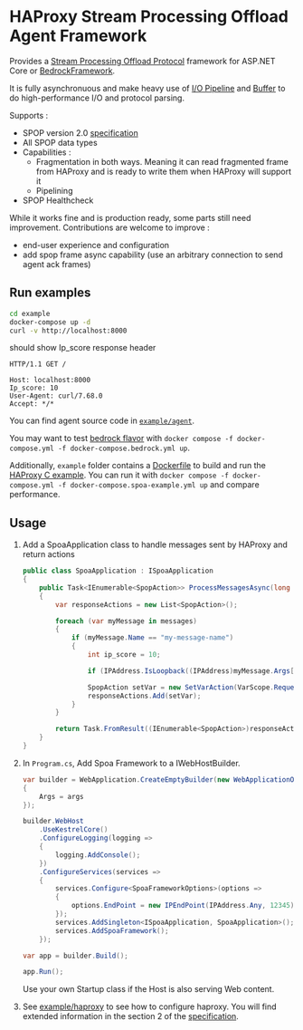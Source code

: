 # HAProxy Stream Processing Offload Agent Framework

Provides a [Stream Processing Offload Protocol](https://github.com/haproxy/wiki/wiki/SPOE:-Stream-Processing-Offloading-Engine) framework for ASP.NET Core or [BedrockFramework](https://github.com/davidfowl/BedrockFramework).

It is fully asynchronuous and make heavy use of [I/O Pipeline](https://docs.microsoft.com/en-us/dotnet/standard/io/pipelines) and [Buffer](https://docs.microsoft.com/en-us/dotnet/standard/io/buffers) to do high-performance I/O and protocol parsing.

Supports :
- SPOP version 2.0 [specification](https://github.com/haproxy/haproxy/blob/master/doc/SPOE.txt)
- All SPOP data types
- Capabilities :
  - Fragmentation in both ways. Meaning it can read fragmented frame from HAProxy and is ready to write them when HAProxy will support it
  - Pipelining
- SPOP Healthcheck

While it works fine and is production ready, some parts still need improvement. Contributions are welcome to improve :
- end-user experience and configuration
- add spop frame async capability (use an arbitrary connection to send agent ack frames)

## Run examples

```sh
cd example
docker-compose up -d
curl -v http://localhost:8000
```

should show Ip_score response header

```http
HTTP/1.1 GET /

Host: localhost:8000
Ip_score: 10
User-Agent: curl/7.68.0
Accept: */*
```

You can find agent source code in [`example/agent`](example/agent).

You may want to test [bedrock flavor](example/agent_bedrock) with `docker compose -f docker-compose.yml -f docker-compose.bedrock.yml up`.

Additionally, `example` folder contains a [Dockerfile](example/agent_haproxy_spoa_example_c/Dockerfile) to build and run the [HAProxy C example](https://github.com/haproxy/spoa-example). You can run it with `docker compose -f docker-compose.yml -f docker-compose.spoa-example.yml up` and compare performance.

## Usage

1. Add a SpoaApplication class to handle messages sent by HAProxy and return actions

    ```C#
    public class SpoaApplication : ISpoaApplication
    {
        public Task<IEnumerable<SpopAction>> ProcessMessagesAsync(long streamId, IEnumerable<SpopMessage> messages)
        {
            var responseActions = new List<SpopAction>();

            foreach (var myMessage in messages)
            {
                if (myMessage.Name == "my-message-name")
                {
                    int ip_score = 10;

                    if (IPAddress.IsLoopback((IPAddress)myMessage.Args["ip"])) ip_score = 20;

                    SpopAction setVar = new SetVarAction(VarScope.Request, "ip_score", ip_score);
                    responseActions.Add(setVar);
                }
            }

            return Task.FromResult((IEnumerable<SpopAction>)responseActions);
        }
    }
    ```

2. In `Program.cs`, Add Spoa Framework to a IWebHostBuilder.

    ```C#
    var builder = WebApplication.CreateEmptyBuilder(new WebApplicationOptions()
    {
        Args = args
    });

    builder.WebHost
        .UseKestrelCore()
        .ConfigureLogging(logging =>
        {
            logging.AddConsole();
        })
        .ConfigureServices(services =>
        {
            services.Configure<SpoaFrameworkOptions>(options =>
            {
                options.EndPoint = new IPEndPoint(IPAddress.Any, 12345);
            });
            services.AddSingleton<ISpoaApplication, SpoaApplication>();
            services.AddSpoaFramework();
        });

    var app = builder.Build();

    app.Run();
    ```

    Use your own Startup class if the Host is also serving Web content.

3. See [example/haproxy](example/haproxy) to see how to configure haproxy. You will find extended information in the section 2 of the [specification](https://github.com/haproxy/haproxy/blob/master/doc/SPOE.txt).
